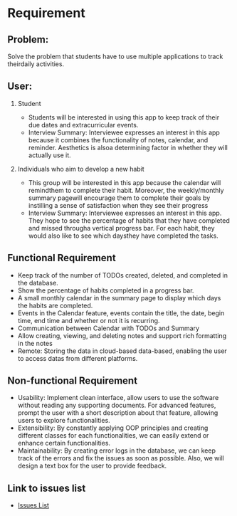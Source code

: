 # Requirement

## Problem:
Solve the problem that students have to use multiple applications to track theirdaily activities.

## User:

1. Student
   - Students will be interested in using this app to keep track of their due dates and extracurricular events.
   - Interview Summary: Interviewee expresses an interest in this app because it combines the functionality of notes, calendar, and reminder. Aesthetics is alsoa determining factor in whether they will actually use it.

2. Individuals who aim to develop a new habit
   - This group will be interested in this app because the calendar will remindthem to complete their habit. Moreover, the weekly/monthly summary pagewill encourage them to complete their goals by instilling a sense of satisfaction when they see their progress
   - Interview Summary: Interviewee expresses an interest in this app. They hope to see the percentage of habits that they have completed and missed througha vertical progress bar. For each habit, they would also like to see which daysthey have completed the tasks.

## Functional Requirement
- Keep track of the number of TODOs created, deleted, and completed in the database.
- Show the percentage of habits completed in a progress bar.
- A small monthly calendar in the summary page to display which days the habits are completed.
- Events in the Calendar feature, events contain the title, the date, begin time, end time and whether or not it is recurring.
- Communication between Calendar with TODOs and Summary
- Allow creating, viewing, and deleting notes and support rich formatting in the notes
- Remote: Storing the data in cloud-based data-based, enabling the user to access datas from different platforms.

## Non-functional Requirement
- Usability: Implement clean interface, allow users to use the software without reading any supporting documents. For advanced features, prompt the user with a short description about that feature, allowing users to explore functionalities.
- Extensibility: By constantly applying OOP principles and creating different classes for each functionalities, we can easily extend or enhance certain functionalities.
- Maintainability: By creating error logs in the database, we can keep track of the errors and fix the issues as soon as possible. Also, we will design a text box for the user to provide feedback.

## Link to issues list
- [Issues List](https://git.uwaterloo.ca/s29lai/CS346-project/-/issues/?sort=created_date&state=all&last_page_size=20&page_before=eyJjcmVhdGVkX2F0IjoiMjAyMy0wOS0yNyAxNjoyNDoyMi4zNjM3MDcwMDAgLTA0MDAiLCJpZCI6IjM0ODIyIn0)